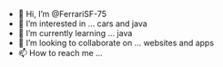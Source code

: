 - 👋 Hi, I’m @FerrariSF-75
- 👀 I’m interested in ... cars and java
- 🌱 I’m currently learning ... java
- 💞️ I’m looking to collaborate on ... websites and apps
- 📫 How to reach me ...

<!---
FerrariSF-75/FerrariSF-75 is a ✨ special ✨ repository because its `README.md` (this file) appears on your GitHub profile.
You can click the Preview link to take a look at your changes.
--->
